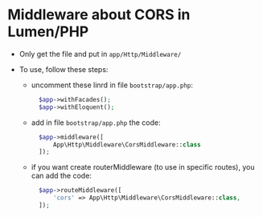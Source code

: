# Middleware about CORS in Lumen/PHP

  - Only get the file and put in `app/Http/Middleware/`
  - To use, follow these steps:
  
    - uncomment these linrd in file `bootstrap/app.php`:
      ```php
        $app->withFacades();
        $app->withEloquent();
      ```
    - add in file `bootstrap/app.php` the code:
      ```php
        $app->middleware([
            App\Http\Middleware\CorsMiddleware::class
        ]);
      ```
    - if you want create routerMiddleware (to use in specific routes), you can add the code:
      ```php
        $app->routeMiddleware([
            'cors' => App\Http\Middleware\CorsMiddleware::class,
        ]);
      ```
